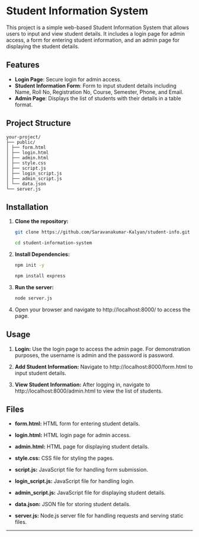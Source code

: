 # Student Information System

This project is a simple web-based Student Information System that allows users to input and view student details. It includes a login page for admin access, a form for entering student information, and an admin page for displaying the student details.

## Features

- **Login Page**: Secure login for admin access.
- **Student Information Form**: Form to input student details including Name, Roll No, Registration No, Course, Semester, Phone, and Email.
- **Admin Page**: Displays the list of students with their details in a table format.

## Project Structure
```
your-project/ 
├── public/ 
│ ├── form.html 
│ ├── login.html 
│ ├── admin.html 
│ ├── style.css 
│ ├── script.js 
│ ├── login_script.js 
│ ├── admin_script.js 
│ └── data.json 
└── server.js
```
## Installation

1. **Clone the repository:**
   ```sh
   git clone https://github.com/Saravanakumar-Kalyan/student-info.git
   ```
   ```sh
   cd student-information-system

2. **Install Dependencies:**
   ```sh
   npm init -y
   ```
    ```sh
    npm install express

4. **Run the server:**
    ```sh
    node server.js

5. Open your browser and navigate to http://localhost:8000/ to access the page.


## Usage
1. **Login:** Use the login page to access the admin page. For demonstration purposes, the username is admin and the password is password.

2. **Add Student Information:** Navigate to http://localhost:8000/form.html to input student details.

3. **View Student Information:** After logging in, navigate to http://localhost:8000/admin.html to view the list of students.



## Files

* **form.html:** HTML form for entering student details.

* **login.html:** HTML login page for admin access.

* **admin.html:** HTML page for displaying student details.

* **style.css:** CSS file for styling the pages.

* **script.js:** JavaScript file for handling form submission.

* **login_script.js:** JavaScript file for handling login.

* **admin_script.js:** JavaScript file for displaying student details.

* **data.json:** JSON file for storing student details.

* **server.js:** Node.js server file for handling requests and serving static files.

---
